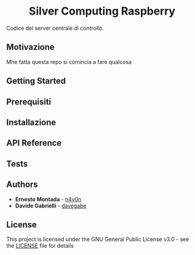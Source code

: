 # <center>Silver Computing Raspberry</center>

Codice del server centrale di controllo.

## Motivazione

Mhe fatta questa repo si comincia a fare qualcosa

## Getting Started

## Prerequisiti

## Installazione

## API Reference

## Tests

## Authors

- **Ernesto Montada** - [n4y0n](https://github.com/n4y0n)
- **Davide Gabrielli** - [davegabe](https://github.com/davegabe)

## License

This project is licensed under the GNU General Public License v3.0 - see the [LICENSE](LICENSE) file for details
